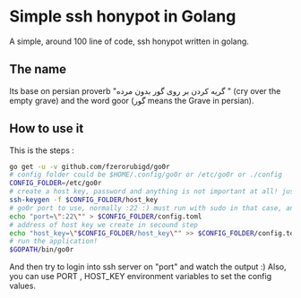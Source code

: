 
# Simple ssh honypot in Golang

A simple, around 100 line of code, ssh honypot written in golang.

## The name
Its base on persian proverb "گریه کردن بر روی گور بدون مرده " (cry over the empty grave) and the word goor (گور means the Grave in persian).

## How to use it
This is the steps :

```bash
go get -u -v github.com/fzerorubigd/go0r
# config folder could be $HOME/.config/go0r or /etc/go0r or ./config
CONFIG_FOLDER=/etc/go0r
# create a host key, password and anything is not important at all! just hit enter
ssh-keygen -f $CONFIG_FOLDER/host_key
# go0r port to use, normally :22 :) must run with sudo in that case, and do not forget :
echo "port=\":22\"" > $CONFIG_FOLDER/config.toml
# address of host key we create in secound step
echo "host_key=\"$CONFIG_FOLDER/host_key\"" >> $CONFIG_FOLDER/config.toml
# run the application!
$GOPATH/bin/go0r
```

And then try to login into ssh server on "port" and watch the output :)
Also, you can use PORT , HOST_KEY environment variables to set the config values.
